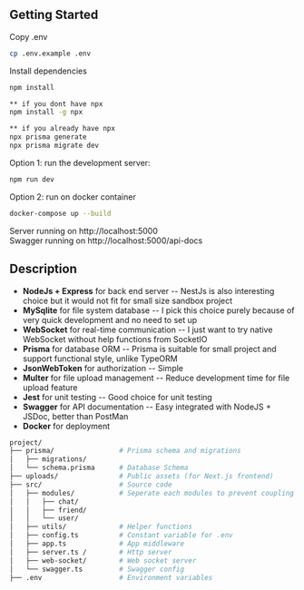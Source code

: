 ## Getting Started  

Copy .env
```bash
cp .env.example .env
```

Install dependencies
```bash
npm install

** if you dont have npx
npm install -g npx

** if you already have npx
npx prisma generate
npx prisma migrate dev
```

Option 1: run the development server:
```bash
npm run dev
```

Option 2: run on docker container
```bash
docker-compose up --build
```

Server running on http://localhost:5000  
Swagger running on http://localhost:5000/api-docs

## Description  
- **NodeJs + Express** for back end server -- NestJs is also interesting choice but it would not fit for small size sandbox project
- **MySqlite** for file system database -- I pick this choice purely because of very quick development and no need to set up
- **WebSocket** for real-time communication -- I just want to try native WebSocket without help functions from SocketIO
- **Prisma** for database ORM -- Prisma is suitable for small project and support functional style, unlike TypeORM
- **JsonWebToken** for authorization -- Simple 
- **Multer** for file upload management -- Reduce development time for file upload feature
- **Jest** for unit testing -- Good choice for unit testing
- **Swagger** for API documentation -- Easy integrated with NodeJS + JSDoc, better than PostMan
- **Docker** for deployment

```bash
project/
├── prisma/                # Prisma schema and migrations
│   ├── migrations/
│   └── schema.prisma      # Database Schema
├── uploads/               # Public assets (for Next.js frontend)
├── src/                   # Source code
│   ├── modules/           # Seperate each modules to prevent coupling contains routes, services, interfaces, tests
│   │   ├── chat/         
│   │   ├── friend/
│   │   └── user/
│   ├── utils/             # Helper functions
│   ├── config.ts          # Constant variable for .env
│   ├── app.ts             # App middleware
│   ├── server.ts /        # Http server
│   ├── web-socket/        # Web socket server
│   └── swagger.ts         # Swagger config
├── .env                   # Environment variables
```

